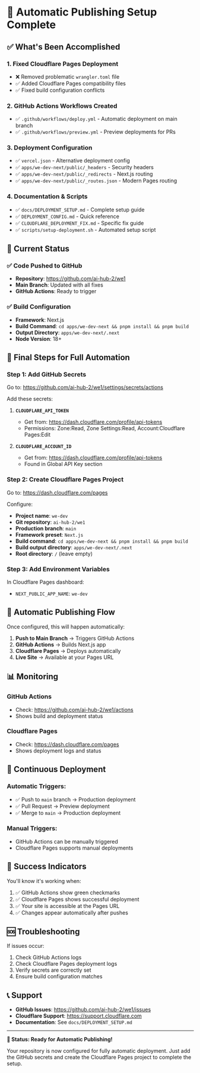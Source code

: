 # 🚀 Automatic Publishing Setup Complete

## ✅ What's Been Accomplished

### 1. **Fixed Cloudflare Pages Deployment**
- ❌ Removed problematic `wrangler.toml` file
- ✅ Added Cloudflare Pages compatibility files
- ✅ Fixed build configuration conflicts

### 2. **GitHub Actions Workflows Created**
- ✅ `.github/workflows/deploy.yml` - Automatic deployment on main branch
- ✅ `.github/workflows/preview.yml` - Preview deployments for PRs

### 3. **Deployment Configuration**
- ✅ `vercel.json` - Alternative deployment config
- ✅ `apps/we-dev-next/public/_headers` - Security headers
- ✅ `apps/we-dev-next/public/_redirects` - Next.js routing
- ✅ `apps/we-dev-next/public/_routes.json` - Modern Pages routing

### 4. **Documentation & Scripts**
- ✅ `docs/DEPLOYMENT_SETUP.md` - Complete setup guide
- ✅ `DEPLOYMENT_CONFIG.md` - Quick reference
- ✅ `CLOUDFLARE_DEPLOYMENT_FIX.md` - Specific fix guide
- ✅ `scripts/setup-deployment.sh` - Automated setup script

## 🎯 Current Status

### ✅ **Code Pushed to GitHub**
- **Repository**: https://github.com/ai-hub-2/we1
- **Main Branch**: Updated with all fixes
- **GitHub Actions**: Ready to trigger

### ✅ **Build Configuration**
- **Framework**: Next.js
- **Build Command**: `cd apps/we-dev-next && pnpm install && pnpm build`
- **Output Directory**: `apps/we-dev-next/.next`
- **Node Version**: 18+

## 🔧 Final Steps for Full Automation

### **Step 1: Add GitHub Secrets**
Go to: https://github.com/ai-hub-2/we1/settings/secrets/actions

Add these secrets:
1. **`CLOUDFLARE_API_TOKEN`**
   - Get from: https://dash.cloudflare.com/profile/api-tokens
   - Permissions: Zone:Read, Zone Settings:Read, Account:Cloudflare Pages:Edit

2. **`CLOUDFLARE_ACCOUNT_ID`**
   - Get from: https://dash.cloudflare.com/profile/api-tokens
   - Found in Global API Key section

### **Step 2: Create Cloudflare Pages Project**
Go to: https://dash.cloudflare.com/pages

Configure:
- **Project name**: `we-dev`
- **Git repository**: `ai-hub-2/we1`
- **Production branch**: `main`
- **Framework preset**: `Next.js`
- **Build command**: `cd apps/we-dev-next && pnpm install && pnpm build`
- **Build output directory**: `apps/we-dev-next/.next`
- **Root directory**: `/` (leave empty)

### **Step 3: Add Environment Variables**
In Cloudflare Pages dashboard:
- `NEXT_PUBLIC_APP_NAME`: `we-dev`

## 🚀 Automatic Publishing Flow

Once configured, this will happen automatically:

1. **Push to Main Branch** → Triggers GitHub Actions
2. **GitHub Actions** → Builds Next.js app
3. **Cloudflare Pages** → Deploys automatically
4. **Live Site** → Available at your Pages URL

## 📊 Monitoring

### **GitHub Actions**
- Check: https://github.com/ai-hub-2/we1/actions
- Shows build and deployment status

### **Cloudflare Pages**
- Check: https://dash.cloudflare.com/pages
- Shows deployment logs and status

## 🔄 Continuous Deployment

### **Automatic Triggers:**
- ✅ Push to `main` branch → Production deployment
- ✅ Pull Request → Preview deployment
- ✅ Merge to `main` → Production deployment

### **Manual Triggers:**
- GitHub Actions can be manually triggered
- Cloudflare Pages supports manual deployments

## 🎉 Success Indicators

You'll know it's working when:
1. ✅ GitHub Actions show green checkmarks
2. ✅ Cloudflare Pages shows successful deployment
3. ✅ Your site is accessible at the Pages URL
4. ✅ Changes appear automatically after pushes

## 🆘 Troubleshooting

If issues occur:
1. Check GitHub Actions logs
2. Check Cloudflare Pages deployment logs
3. Verify secrets are correctly set
4. Ensure build configuration matches

## 📞 Support

- **GitHub Issues**: https://github.com/ai-hub-2/we1/issues
- **Cloudflare Support**: https://support.cloudflare.com
- **Documentation**: See `docs/DEPLOYMENT_SETUP.md`

---

**🎯 Status: Ready for Automatic Publishing!**

Your repository is now configured for fully automatic deployment. Just add the GitHub secrets and create the Cloudflare Pages project to complete the setup.